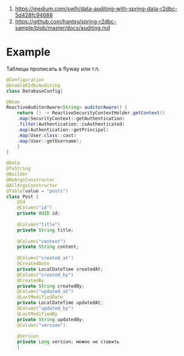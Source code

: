 1. https://medium.com/swlh/data-auditing-with-spring-data-r2dbc-5d428fc94688
2. https://github.com/hantsy/spring-r2dbc-sample/blob/master/docs/auditing.md

# Example

Таблицы прописать в flyway или т.п.

```java
@Configuration  
@EnableR2dbcAuditing  
class DatabaseConfig{  

@Bean  
ReactiveAuditorAware<String> auditorAware() {  
	return () -> ReactiveSecurityContextHolder.getContext()  
	.map(SecurityContext::getAuthentication)  
	.filter(Authentication::isAuthenticated)  
	.map(Authentication::getPrincipal)  
	.map(User.class::cast)  
	.map(User::getUsername);  
	}
}
```

```java
@Data  
@ToString  
@Builder  
@NoArgsConstructor  
@AllArgsConstructor  
@Table(value = "posts")  
class Post {   
	@Id  
	@Column("id")  
    private UUID id;   
    
    @Column("title")  
    private String title; 
    
    @Column("content")  
    private String content; 
    
    @Column("created_at")  
    @CreatedDate  
    private LocalDateTime createdAt; 
    @Column("created_by")  
    @CreatedBy  
    private String createdBy;
    @Column("updated_at")  
    @LastModifiedDate  
    private LocalDateTime updatedAt;
    @Column("updated_by")  
    @LastModifiedBy  
    private String updatedBy;
    @Column("version")  
    
    @Version  
    private Long version; можно не ставить
    }
```
